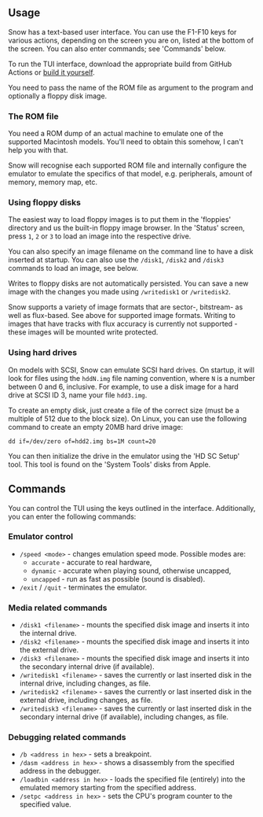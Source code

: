 ## Usage

Snow has a text-based user interface. You can use the F1-F10 keys for various actions, depending on the screen you are
on,
listed at the bottom of the screen. You can also enter commands; see 'Commands' below.

To run the TUI interface, download the appropriate build from GitHub Actions or [build it yourself](BUILDING.md).

You need to pass the name of the ROM file as argument to the program and optionally a floppy disk image.

### The ROM file

You need a ROM dump of an actual machine to emulate one of the supported Macintosh models. You'll need to obtain this
somehow,
I can't help you with that.

Snow will recognise each supported ROM file and internally configure the emulator to emulate the specifics of that
model, e.g.
peripherals, amount of memory, memory map, etc.

### Using floppy disks

The easiest way to load floppy images is to put them in the 'floppies' directory and us the built-in floppy image
browser.
In the 'Status' screen, press `1`, `2` or `3` to load an image into the respective drive.

You can also specify an image filename on the command line to have a disk inserted at startup. You can also use the
`/disk1`, `/disk2` and `/disk3` commands to load an image, see below.

Writes to floppy disks are not automatically persisted. You can save a new image with the changes you made using
`/writedisk1`
or `/writedisk2`.

Snow supports a variety of image formats that are sector-, bitstream- as well as flux-based.
See above for supported image formats. Writing to images that have tracks with flux accuracy is currently not
supported -
these images will be mounted write protected.

### Using hard drives

On models with SCSI, Snow can emulate SCSI hard drives. On startup, it will look for files using the `hddN.img` file
naming
convention, where `N` is a number between 0 and 6, inclusive. For example, to use a disk image for a hard drive at SCSI
ID 3,
name your file `hdd3.img`.

To create an empty disk, just create a file of the correct size (must be a multiple of 512 due to the block size). On
Linux, you
can use the following command to create an empty 20MB hard drive image:

`dd if=/dev/zero of=hdd2.img bs=1M count=20`

You can then initialize the drive in the emulator using the 'HD SC Setup' tool. This tool is found on the 'System Tools'
disks
from Apple.

## Commands

You can control the TUI using the keys outlined in the interface.
Additionally, you can enter the following commands:

### Emulator control

* `/speed <mode>` - changes emulation speed mode. Possible modes are:
    * `accurate` - accurate to real hardware,
    * `dynamic` - accurate when playing sound, otherwise uncapped,
    * `uncapped` - run as fast as possible (sound is disabled).
* `/exit` / `/quit` - terminates the emulator.

### Media related commands

* `/disk1 <filename>` - mounts the specified disk image and inserts it into the internal drive.
* `/disk2 <filename>` - mounts the specified disk image and inserts it into the external drive.
* `/disk3 <filename>` - mounts the specified disk image and inserts it into the secondary internal drive (if available).
* `/writedisk1 <filename>` - saves the currently or last inserted disk in the internal drive, including changes, as
  file.
* `/writedisk2 <filename>` - saves the currently or last inserted disk in the external drive, including changes, as
  file.
* `/writedisk3 <filename>` - saves the currently or last inserted disk in the secondary internal drive (if available),
  including changes, as file.

### Debugging related commands

* `/b <address in hex>` - sets a breakpoint.
* `/dasm <address in hex>` - shows a disassembly from the specified address in the debugger.
* `/loadbin <address in hex>` - loads the specified file (entirely) into the emulated memory starting from the specified
  address.
* `/setpc <address in hex>` - sets the CPU's program counter to the specified value.

